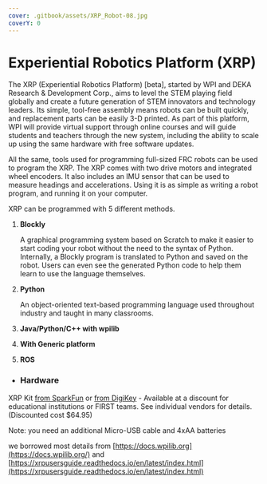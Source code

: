 ```yaml
---
cover: .gitbook/assets/XRP_Robot-08.jpg
coverY: 0
---
```


# Experiential Robotics Platform (XRP)&#x20;

The XRP (Experiential Robotics Platform) \[beta], started by WPI and DEKA Research & Development Corp., aims to level the STEM playing field globally and create a future generation of STEM innovators and technology leaders. Its simple, tool-free assembly means robots can be built quickly, and replacement parts can be easily 3-D printed. As part of this platform, WPI will provide virtual support through online courses and will guide students and teachers through the new system, including the ability to scale up using the same hardware with free software updates.

All the same, tools used for programming full-sized FRC robots can be used to program the XRP. The XRP comes with two drive motors and integrated wheel encoders. It also includes an IMU sensor that can be used to measure headings and accelerations. Using it is as simple as writing a robot program, and running it on your computer.&#x20;

XRP can be programmed with 5 different methods.&#x20;

1.  **Blockly**

    A graphical programming system based on Scratch to make it easier to start coding your robot without the need to the syntax of Python. Internally, a Blockly program is translated to Python and saved on the robot. Users can even see the generated Python code to help them learn to use the language themselves.&#x20;
2.  **Python**

    An object-oriented text-based programming language used throughout industry and taught in many classrooms.
3. **Java/Python/C++ with wpilib**
4. **With Generic platform**&#x20;
5. **ROS**

* ### Hardware

XRP Kit [from SparkFun](https://www.sparkfun.com/products/22230) or [from DigiKey](https://www.digikey.com/en/products/detail/sparkfun-electronics/KIT-22296/19117674) - Available at a discount for educational institutions or FIRST teams. See individual vendors for details. (Discounted cost $64.95)

Note: you need an additional Micro-USB cable and 4xAA batteries&#x20;



we borrowed most details from [https://docs.wpilib.org](https://docs.wpilib.org/) and [https://xrpusersguide.readthedocs.io/en/latest/index.html](https://xrpusersguide.readthedocs.io/en/latest/index.html)
